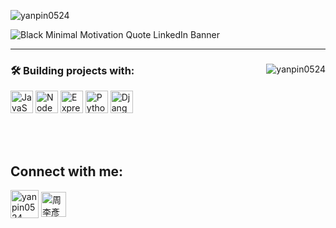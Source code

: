 <p align="left"><img src="https://komarev.com/ghpvc/?username=yanpin0524&label=Profile%20views&color=0e75b6&style=flat" alt="yanpin0524" /></p>

![Black Minimal Motivation Quote LinkedIn Banner](https://github.com/yanpin0524/yanpin0524/assets/91281982/97d0fcd3-4485-4a8b-892d-fa9dd660b166)
<hr>
<div align="left">
  <p>
    <img align="right" src="https://github-readme-stats.vercel.app/api/top-langs?username=yanpin0524&show_icons=true&locale=en&layout=compact" alt="yanpin0524" />
  </p>  

  <h3>🛠️ Building projects with:</h3>
  <p align="left">
    <a href="https://developer.mozilla.org/en-US/docs/Web/JavaScript" target="_blank" rel="noreferrer"><img src="https://raw.githubusercontent.com/danielcranney/readme-generator/main/public/icons/skills/javascript-colored.svg" width="36" height="36" alt="JavaScript" /></a>
    <a href="https://nodejs.org/en/" target="_blank" rel="noreferrer"><img src="https://raw.githubusercontent.com/danielcranney/readme-generator/main/public/icons/skills/nodejs-colored.svg" width="36" height="36" alt="NodeJS" /></a>
    <a href="https://expressjs.com/" target="_blank" rel="noreferrer"><img src="https://github.com/yanpin0524/yanpin0524/assets/91281982/03392753-3074-4fd8-bbcd-bbe77dae14b1" width="36" height="36" alt="ExpressJS" /></a>
    <a href="https://www.python.org/" target="_blank" rel="noreferrer"><img src="https://github.com/yanpin0524/yanpin0524/assets/91281982/2b9eabbd-c52c-4aca-ba3f-c305562d7337" width="36" height="36" alt="Python" /></a>
    <a href="https://www.djangoproject.com/" target="_blank" rel="noreferrer"><img src="https://github.com/yanpin0524/yanpin0524/assets/91281982/af1c86f9-b595-4f63-ae3b-21d2a4cc60c9" width="36" height="36" alt="Django" /></a>
  </p>
  </br>
  </br>
  <h2>Connect with me:</h2>
  <p>
    <a href="https://twitter.com/yanpin0524" target="_blank"><img align="center" src="https://github.com/yanpin0524/yanpin0524/assets/91281982/e4e5bc31-92e0-4b0c-988c-36e32ad0f6ae" alt="yanpin0524" width="45" /></a>
    <a href="https://www.linkedin.com/in/yanpin0524/" target="_blank"><img align="center" src="https://github.com/yanpin0524/yanpin0524/assets/91281982/f85684b4-abaf-4cc3-b1cc-bfc13a57c443" alt="周李彥品" width="40" /></a>
  </p>
</div>

